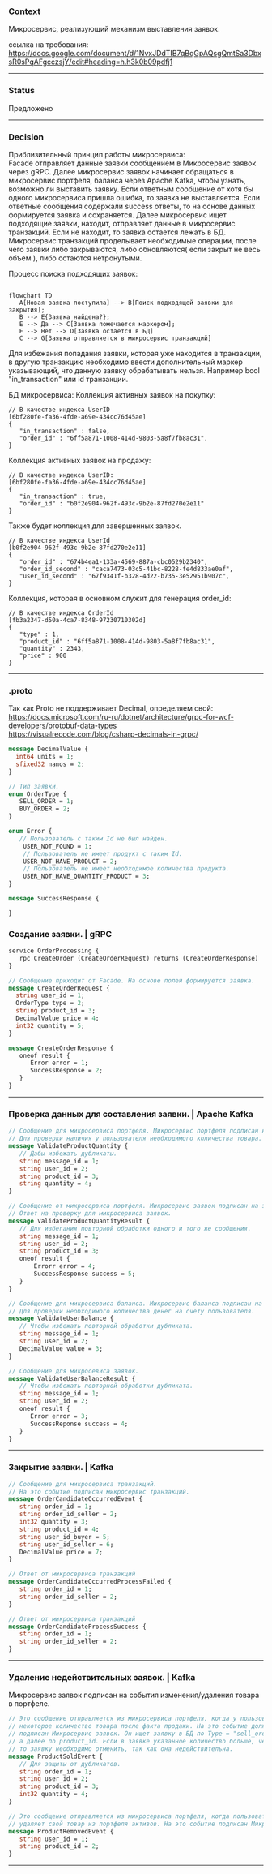 ### Context

Микросервис, реализующий механизм выставления заявок. 

ссылка на требования:  
https://docs.google.com/document/d/1NvxJDdTIB7qBqGpAQsgQmtSa3DbxsR0sPqAFgcczsjY/edit#heading=h.h3k0b09pdfj1   

---

### Status 

Предложено

---

### Decision

Приблизительный принцип работы микросервиса:  
Facade отправляет данные заявки сообщением в Микросервис заявок через gRPC. Далее микросервис заявок начинает обращаться в микросервис портфеля, баланса через Apache Kafka, чтобы узнать, возможно ли выставить заявку. Если ответным сообщение от хотя бы одного микросервиса пришла ошибка, то заявка не выставляется. Если ответные сообщения содержали success ответы, то на основе данных формируется заявка и сохраняется. Далее микросервис ищет подходящие заявки, находит, отправляет данные в микросервис транзакций. Если не находит, то заявка остается лежать в БД. Микросервис транзакций проделывает необходимые операции, после чего заявки либо закрываются, либо обновляются( если закрыт не весь объем ), либо остаются нетронутыми.

Процесс поиска подходящих заявок:
```mermaid

flowchart TD
   A[Новая заявка поступила] --> B[Поиск подходящей заявки для закрытия];
   B --> E{Заявка найдена?};
   E --> Да --> C[Заявка помечается маркером];
   E --> Нет --> D[Заявка остается в БД]
   C --> G[Заявка отправляется в микросервис транзакций]

```

Для избежания попадания заявки, которая уже находится в транзакции, в другую транзакцию необходимо ввести дополнительный маркер указывающий, что данную заявку обрабатывать нельзя. Например bool "in_transaction" или id транзакции.


БД микросервиса:
Коллекция активных заявок на покупку:
```
// В качестве индекса UserID
[6bf280fe-fa36-4fde-a69e-434cc76d45ae] 
{
   "in_transaction" : false,
   "order_id" : "6ff5a871-1008-414d-9803-5a8f7fb8ac31",
}
```
Коллекция активных заявок на продажу:

```
// В качестве индекса UserID:
[6bf280fe-fa36-4fde-a69e-434cc76d45ae]
{
   "in_transaction" : true,
   "order_id" : "b0f2e904-962f-493c-9b2e-87fd270e2e11"
}
```


Также будет коллекция для завершенных заявок.

```
// В качестве индекса UserId 
[b0f2e904-962f-493c-9b2e-87fd270e2e11]
{
   "order_id" : "674b4ea1-133a-4569-887a-cbc0529b2340",
   "order_id_second" : "caca7473-03c5-41bc-8228-fe4d833ae0af",
   "user_id_second" : "67f9341f-b328-4d22-b735-3e52951b907c",
}
```

Коллекция, которая в основном служит для генерация order_id:

```
// В качестве индекса OrderId
[fb3a2347-d50a-4ca7-8348-97230710302d]
{
   "type" : 1,
   "product_id" : "6ff5a871-1008-414d-9803-5a8f7fb8ac31",
   "quantity" : 2343,
   "price" : 900
}
```

---


### .proto

Так как Proto не поддерживает Decimal, определяем свой:  
https://docs.microsoft.com/ru-ru/dotnet/architecture/grpc-for-wcf-developers/protobuf-data-types  
https://visualrecode.com/blog/csharp-decimals-in-grpc/

```proto
message DecimalValue {
  int64 units = 1;
  sfixed32 nanos = 2;
}
```

```proto   
// Тип заявки.
enum OrderType {
   SELL_ORDER = 1;
   BUY_ORDER = 2;
}
```

```proto
enum Error {
   // Пользователь с таким Id не был найден. 
	USER_NOT_FOUND = 1;
	// Пользователь не имеет продукт с таким Id.  
	USER_NOT_HAVE_PRODUCT = 2;
	// Пользователь не имеет необходимое количества продукта. 
	USER_NOT_HAVE_QUANTITY_PRODUCT = 3;
}
```

```proto
message SuccessResponse {

}
```

### Создание заявки. | gRPC

```proto
service OrderProcessing {
   rpc CreateOrder (CreateOrderRequest) returns (CreateOrderResponse)
}
```


```proto   
// Сообщение приходит от Facade. На основе полей формируется заявка.
message CreateOrderRequest {
  string user_id = 1;
  OrderType type = 2;
  string product_id = 3;
  DecimalValue price = 4;
  int32 quantity = 5;   
}
```  

```proto
message CreateOrderResponse {
   oneof result {
      Error error = 1;
      SuccessResponse = 2;
   }
}
```

---

### Проверка данных для составления заявки. | Apache Kafka


```proto
// Сообщение для микросервиса портфеля. Микросервис портфеля подписан на это.
// Для проверки наличия у пользователя необходимого количества товара.
message ValidateProductQuantity {
   // Дабы избежать дубликаты.
   string message_id = 1;
   string user_id = 2;
   string product_id = 3;
   string quantity = 4;
}
```

```proto
// Сообщение от микросервиса портфеля. Микросервис заявок подписан на это.
// Ответ на проверку для микросервиса заявок.
message ValidateProductQuantityResult {
   // Для избегания повторной обработки одного и того же сообщения.
   string message_id = 1;
   string user_id = 2;
   string product_id = 3;
   oneof result {
       Errorr error = 4;
       SuccessResponse success = 5;
   }
}
```

```proto
// Сообщение для микросервиса баланса. Микросервис баланса подписан на это.
// Для проверки необходимого количества денег на счету пользователя.
message ValidateUserBalance {
   // Чтобы избежать повторной обработки дубликата.
   string message_id = 1;
   string user_id = 2;
   DecimalValue value = 3;
}
```

```proto
// Сообщение для микросевиса заявок.
message ValidateUserBalanceResult {
   // Чтобы избежать повторной обработки дубликата.
   string message_id = 1;
   string user_id = 2;
   oneof result {
      Error error = 3;
      SuccessReponse success = 4;
   }
}
```

---

### Закрытие заявки. | Kafka

```proto  
// Сообщение для микросервиса транзакций.
// На это событие подписан микросервис транзакций.
message OrderCandidateOccurredEvent {
   string order_id = 1;
   string order_id_seller = 2;
   int32 quantity = 3;
   string product_id = 4;
   string user_id_buyer = 5;
   string user_id_seller = 6;
   DecimalValue price = 7;
}
```

```proto
// Ответ от микросервиса транзакций
message OrderCandidateOccurredProcessFailed {
   string order_id = 1;
   string order_id_seller = 2;
}
```

```proto
// Ответ от микросервиса транзакций
message OrderCandidateProcessSuccess {
   string order_id = 1;
   string order_id_seller = 2;
}
```

---


### Удаление недействительных заявок. | Kafka

Микросервис заявок подписан на события изменения/удаления товара в портфеле. 

```proto
// Это сообщение отправляется из микросервиса портфеля, когда у пользователя отнимается   
// некоторое количество товара после факта продажи. На это событие должен быть   
// подписан Микросервис заявок. Он ищет заявку в БД по Type = "sell_order" по user_id,   
// а далее по product_id. Если в заявке указанное количество больше, чем quantity,  
// то заявку необходимо отменить, так как она недействительна.
message ProductSoldEvent {   
   // Для защиты от дубликатов.
   string order_id = 1;   
   string user_id = 2;
   string product_id = 3;
   int32 quantity = 4;
}
```

```proto
// Это сообщение отправляется из микросервиса портфеля, когда пользователь  
// удаляет свой товар из портфеля активов. На это событие подписан Микросервис Заявок. 
message ProductRemovedEvent {
   string user_id = 1;
   string product_id = 2;
}
```

---
